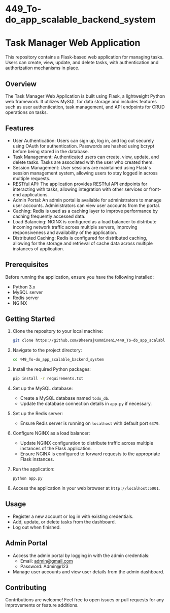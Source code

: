 # 449_To-do_app_scalable_backend_system

# Task Manager Web Application

This repository contains a Flask-based web application for managing tasks. Users can create, view, update, and delete tasks, with authentication and authorization mechanisms in place.

## Overview

The Task Manager Web Application is built using Flask, a lightweight Python web framework. It utilizes MySQL for data storage and includes features such as user authentication, task management, and API endpoints for CRUD operations on tasks.

## Features

- User Authentication: Users can sign up, log in, and log out securely using OAuth for authentication. Passwords are hashed using bcrypt before being stored in the database.
- Task Management: Authenticated users can create, view, update, and delete tasks. Tasks are associated with the user who created them.
- Session Management: User sessions are maintained using Flask's session management system, allowing users to stay logged in across multiple requests.
- RESTful API: The application provides RESTful API endpoints for interacting with tasks, allowing integration with other services or front-end applications.
- Admin Portal: An admin portal is available for administrators to manage user accounts. Administrators can view user accounts from the portal.
- Caching: Redis is used as a caching layer to improve performance by caching frequently accessed data.
- Load Balancing: NGINX is configured as a load balancer to distribute incoming network traffic across multiple servers, improving responsiveness and availability of the application.
- Distributed Caching: Redis is configured for distributed caching, allowing for the storage and retrieval of cache data across multiple instances of application.

## Prerequisites

Before running the application, ensure you have the following installed:

- Python 3.x
- MySQL server
- Redis server
- NGINX

## Getting Started

1. Clone the repository to your local machine:

   ```bash
   git clone https://github.com/DheerajKommineni/449_To-do_app_scalable_backend_system
   ```

2. Navigate to the project directory:

   ```bash
   cd 449_To-do_app_scalable_backend_system
   ```

3. Install the required Python packages:

   ```bash
   pip install -r requirements.txt
   ```

4. Set up the MySQL database:

   - Create a MySQL database named `todo_db`.
   - Update the database connection details in `app.py` if necessary.

5. Set up the Redis server:

   - Ensure Redis server is running on `localhost` with default port `6379`.

6. Configure NGINX as a load balancer:

   - Update NGINX configuration to distribute traffic across multiple instances of the Flask application.
   - Ensure NGINX is configured to forward requests to the appropriate Flask instances.

7. Run the application:

   ```bash
   python app.py
   ```

8. Access the application in your web browser at `http://localhost:5001`.

## Usage

- Register a new account or log in with existing credentials.
- Add, update, or delete tasks from the dashboard.
- Log out when finished.

## Admin Portal

- Access the admin portal by logging in with the admin credentials:
  - Email: admin@gmail.com
  - Password: Admin@123
- Manage user accounts and view user details from the admin dashboard.

## Contributing

Contributions are welcome! Feel free to open issues or pull requests for any improvements or feature additions.
